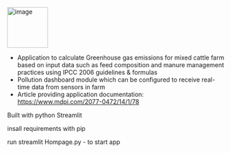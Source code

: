 <img width="94" alt="image" src="https://github.com/user-attachments/assets/adab7448-af1d-41a7-8176-1b66ca3618f3">


- Application to calculate Greenhouse gas emissions for mixed cattle farm based on input data such as feed composition and manure management practices using IPCC 2006 guidelines & formulas
- Pollution dashboard module which can be configured to receive real-time data from sensors in farm
- Article providing application documentation: https://www.mdpi.com/2077-0472/14/1/78


Built with python Streamlit

insall requirements with pip

run streamlit Hompage.py - to start app
